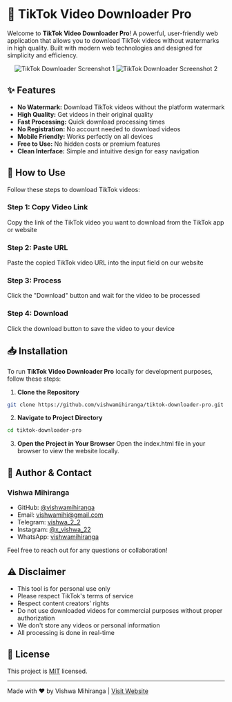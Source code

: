 # 📱 TikTok Video Downloader Pro

Welcome to **TikTok Video Downloader Pro**! A powerful, user-friendly web application that allows you to download TikTok videos without watermarks in high quality. Built with modern web technologies and designed for simplicity and efficiency.

<p align="center">
  <img src="https://i.ibb.co/WggD3vW/image.png" alt="TikTok Downloader Screenshot 1">
  <img src="https://i.ibb.co/qRZ9Zh2/image.png" alt="TikTok Downloader Screenshot 2">
</p>

## ✨ Features

* **No Watermark:** Download TikTok videos without the platform watermark
* **High Quality:** Get videos in their original quality
* **Fast Processing:** Quick download processing times
* **No Registration:** No account needed to download videos
* **Mobile Friendly:** Works perfectly on all devices
* **Free to Use:** No hidden costs or premium features
* **Clean Interface:** Simple and intuitive design for easy navigation

## 🚀 How to Use

Follow these steps to download TikTok videos:

### Step 1: Copy Video Link
Copy the link of the TikTok video you want to download from the TikTok app or website

### Step 2: Paste URL
Paste the copied TikTok video URL into the input field on our website

### Step 3: Process
Click the "Download" button and wait for the video to be processed

### Step 4: Download
Click the download button to save the video to your device

## 📥 Installation

To run **TikTok Video Downloader Pro** locally for development purposes, follow these steps:

1. **Clone the Repository**
```bash
git clone https://github.com/vishwamihiranga/tiktok-downloader-pro.git
```

2. **Navigate to Project Directory**
```bash
cd tiktok-downloader-pro
```

3. **Open the Project in Your Browser**
Open the index.html file in your browser to view the website locally.

## 👤 Author & Contact

### Vishwa Mihiranga
* GitHub: [@vishwamihiranga](https://github.com/vishwamihiranga)
* Email: vishwamihi@gmail.com
* Telegram: [vishwa_2_2](https://t.me/vishwa_2_2)
* Instagram: [@x_vishwa_22](https://www.instagram.com/x_vishwa_22)
* WhatsApp: [vishwamihiranga](wa.me/94702481115?text=Hello👋)

Feel free to reach out for any questions or collaboration!

## ⚠️ Disclaimer

* This tool is for personal use only
* Please respect TikTok's terms of service
* Respect content creators' rights
* Do not use downloaded videos for commercial purposes without proper authorization
* We don't store any videos or personal information
* All processing is done in real-time

## 📝 License

This project is [MIT](LICENSE) licensed.

---

Made with ❤️ by Vishwa Mihiranga | [Visit Website](https://vishwa-tiktokdl.netlify.app)
